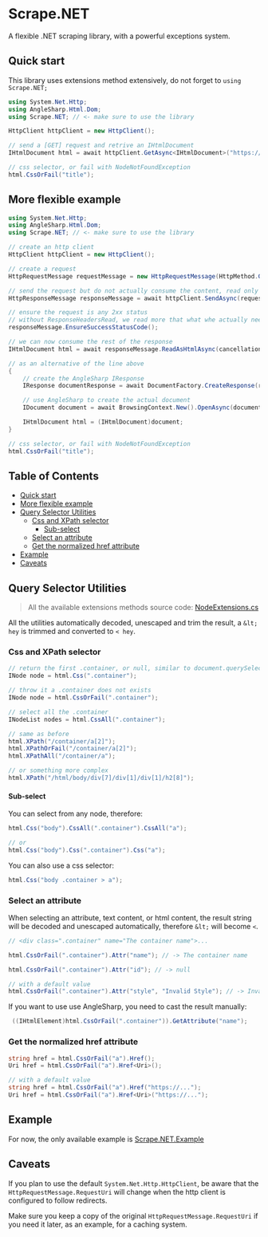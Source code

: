 # Scrape.NET

A flexible .NET scraping library, with a powerful exceptions system.

## Quick start

This library uses extensions method extensively, do not forget to `using Scrape.NET;`

```cs
using System.Net.Http;
using AngleSharp.Html.Dom;
using Scrape.NET; // <- make sure to use the library

HttpClient httpClient = new HttpClient();

// send a [GET] request and retrive an IHtmlDocument
IHtmlDocument html = await httpClient.GetAsync<IHtmlDocument>("https://...");

// css selector, or fail with NodeNotFoundException
html.CssOrFail("title");
```

## More flexible example

```cs
using System.Net.Http;
using AngleSharp.Html.Dom;
using Scrape.NET; // <- make sure to use the library

// create an http client
HttpClient httpClient = new HttpClient();

// create a request
HttpRequestMessage requestMessage = new HttpRequestMessage(HttpMethod.Get, "https://...");

// send the request but do not actually consume the content, read only the headers
HttpResponseMessage responseMessage = await httpClient.SendAsync(requestMessage, HttpCompletionOption.ResponseHeadersRead, cancellationToken);

// ensure the request is any 2xx status
// without ResponseHeadersRead, we read more that what whe actually need
responseMessage.EnsureSuccessStatusCode();

// we can now consume the rest of the response
IHtmlDocument html = await responseMessage.ReadAsHtmlAsync(cancellationToken);

// as an alternative of the line above
{
    // create the AngleSharp IResponse
    IResponse documentResponse = await DocumentFactory.CreateResponse(responseMessage, cancellationToken);

    // use AngleSharp to create the actual document
    IDocument document = await BrowsingContext.New().OpenAsync(documentResponse, cancellationToken);

    IHtmlDocument html = (IHtmlDocument)document;
}

// css selector, or fail with NodeNotFoundException
html.CssOrFail("title");
```

## Table of Contents

- [Quick start](#quick-start)
- [More flexible example](#more-flexible-example)
- [Query Selector Utilities](#query-selector-utilities)
  - [Css and XPath selector](#css-and-xpath-selector)
    - [Sub-select](#sub-select)
  - [Select an attribute](#select-an-attribute)
  - [Get the normalized href attribute](#get-the-normalized-href-attribute)
- [Example](#example)
- [Caveats](#caveats)

## Query Selector Utilities

> All the available extensions methods source code: [NodeExtensions.cs](Scrape.NET/NodeExtensions.cs)

All the utilities automatically decoded, unescaped and trim the result, a `&lt; hey` is trimmed and converted to `< hey`.

### Css and XPath selector

```cs
// return the first .container, or null, similar to document.querySelector()
INode node = html.Css(".container");

// throw it a .container does not exists
INode node = html.CssOrFail(".container");

// select all the .container
INodeList nodes = html.CssAll(".container");

// same as before
html.XPath("/container/a[2]");
html.XPathOrFail("/container/a[2]");
html.XPathAll("/container/a");

// or something more complex
html.XPath("/html/body/div[7]/div[1]/div[1]/h2[8]");
```

#### Sub-select

You can select from any node, therefore:

```cs
html.Css("body").CssAll(".container").CssAll("a");

// or
html.Css("body").Css(".container").Css("a");
```

You can also use a css selector:

```cs
html.Css("body .container > a");
```

### Select an attribute

When selecting an attribute, text content, or html content, the result string will be decoded and unescaped automatically, therefore `&lt;` will become `<`.

```cs
// <div class=".container" name="The container name">...

html.CssOrFail(".container").Attr("name"); // -> The container name

html.CssOrFail(".container").Attr("id"); // -> null

// with a default value
html.CssOrFail(".container").Attr("style", "Invalid Style"); // -> Invalid Style
```

If you want to use use AngleSharp, you need to cast the result manually:

```cs
 ((IHtmlElement)html.CssOrFail(".container")).GetAttribute("name");
```

### Get the normalized href attribute

```cs
string href = html.CssOrFail("a").Href();
Uri href = html.CssOrFail("a").Href<Uri>();

// with a default value
string href = html.CssOrFail("a").Href("https://...");
Uri href = html.CssOrFail("a").Href<Uri>("https://...");
```

## Example

For now, the only available example is [Scrape.NET.Example](Scrape.NET.Example/Program.cs)

## Caveats

If you plan to use the default `System.Net.Http.HttpClient`, be aware that the `HttpRequestMessage.RequestUri` will change when the http client is configured to follow redirects.

Make sure you keep a copy of the original `HttpRequestMessage.RequestUri` if you need it later, as an example, for a caching system.
